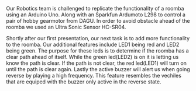 Our Robotics team is challenged to replicate the functionality of a roomba using an Arduino Uno. Along with an Sparkfun Ardumoto L298 to control a pair of hobby gearmotor from DAGU. In order to avoid obstacle ahead of the roomba we used an Ultra Sonic Sensor HC-SR04.

Shortly after our first presentation, our next task is to add more functionality to the roomba. Our additional features include LED1 being red and LED2 being green. The purpose for these leds is to determine if the roomba has a clear path ahead of itself. While the green led(LED2) is on it is letting us know the path is clear. If the path is not clear, the red led(LED1) will turn on until the path is clear again. Lastly the active buzzer will alert us when going reverse by playing a high frequency. This feature resembles the vechiles that are equiped with the buzzer only active in the reverse state.
